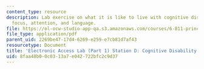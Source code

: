 ```yaml
---
content_type: resource
description: Lab exercise on what it is like to live with cognitive disabilities affecting
  focus, attention, and language.
file: https://ol-ocw-studio-app-qa.s3.amazonaws.com/courses/6-811-principles-and-practice-of-assistive-technology-fall-2014/8faa48b00c0313a7e042722bfc2c9d37_MIT6_811F14_CongitiveDisb.pdf
file_type: application/pdf
parent_uid: 2269be47-17d4-6269-e259-e7cb81d7af43
resourcetype: Document
title: 'Electronic Access Lab (Part 1) Station D: Cognitive Disability'
uid: 8faa48b0-0c03-13a7-e042-722bfc2c9d37
---
```

